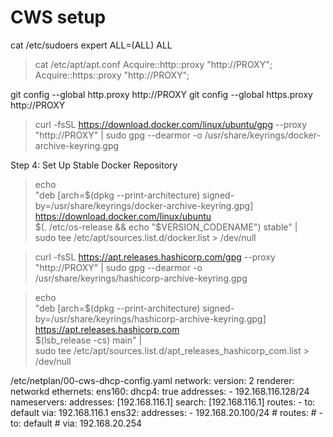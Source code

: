 # CWS setup
<!-- username not in sudoers file -->
cat /etc/sudoers
expert ALL=(ALL) ALL

<!-- apt -->
> cat /etc/apt/apt.conf
Acquire::http::proxy "http://PROXY";
Acquire::https::proxy "http://PROXY";

<!-- git -->
git config --global http.proxy http://PROXY
git config --global https.proxy http://PROXY

<!-- docker -->
> curl -fsSL https://download.docker.com/linux/ubuntu/gpg --proxy "http://PROXY" | sudo gpg --dearmor -o /usr/share/keyrings/docker-archive-keyring.gpg

Step 4: Set Up Stable Docker Repository
> echo \
  "deb [arch=$(dpkg --print-architecture) signed-by=/usr/share/keyrings/docker-archive-keyring.gpg] https://download.docker.com/linux/ubuntu \
  $(. /etc/os-release && echo "$VERSION_CODENAME") stable" | \
  sudo tee /etc/apt/sources.list.d/docker.list > /dev/null

<!-- terraform -->
> curl -fsSL https://apt.releases.hashicorp.com/gpg --proxy "http://PROXY" | sudo gpg --dearmor -o /usr/share/keyrings/hashicorp-archive-keyring.gpg

> echo \
  "deb [arch=$(dpkg --print-architecture) signed-by=/usr/share/keyrings/hashicorp-archive-keyring.gpg] https://apt.releases.hashicorp.com \
  $(lsb_release -cs) main" | \
  sudo tee /etc/apt/sources.list.d/apt_releases_hashicorp_com.list > /dev/null

<!-- netplan -->
/etc/netplan/00-cws-dhcp-config.yaml
network:
    version: 2
    renderer: networkd
    ethernets:
        ens160:
            dhcp4: true
            addresses:
                - 192.168.116.128/24
            nameservers:
                addresses: [192.168.116.1]
                search: [192.168.116.1]
            routes:
                - to: default
                  via: 192.168.116.1
        ens32:
            addresses:
                - 192.168.20.100/24
            # routes:
            #     - to: default
            #       via: 192.168.20.254